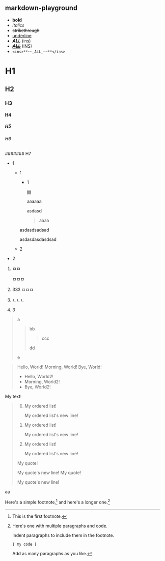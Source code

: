 ## markdown-playground

- **bold**
- _italics_
- ~~strikethrough~~
- <ins>underline</ins>
- <ins>**~~_ALL_~~**</ins> (ins)
- <INS>**~~_ALL_~~**</INS> (INS)
- `<ins>**~~_ALL_~~**</ins>`

# H1
## H2
### H3
#### H4
##### H5
###### H6
####### H7

- 1
  - 1
    - 1
    
      jjjj
      
      aaaaaa
      
      asdasd
      
      > aaaa

    asdasdsadsad

    asdasdasdasdsad
  - 2
- 2

1. ㅁㅁ
   
   ㅁㅁㅁ 
2. 333
   ㅁㅁㅁ
4. ㄴㄴㄴ
5. 3

> a
> 
> > bb
> > 
> > > ccc
> > > 
> > dd
> > 
> e

> Hello, World!
> Morning, World!
> Bye, World!
> - Hello, World2!
> - Morning, World2!
> - Bye, World2!

My text!
> 0. My ordered list!
>    
>    My ordered list's new line!
>
> 2. My ordered list!
>    
>    My ordered list's new line!
>    
> 3. My ordered list!
>    
>    My ordered list's new line!
>
> My quote!
> 
> My quote's new line!
> My quote!
> 
> My quote's new line!

aa

Here's a simple footnote,[^1] and here's a longer one.[^bignote]

[^1]: This is the first footnote.

[^bignote]: Here's one with multiple paragraphs and code.
    
    Indent paragraphs to include them in the footnote.
    
    `{ my code }`
    
    Add as many paragraphs as you like.
